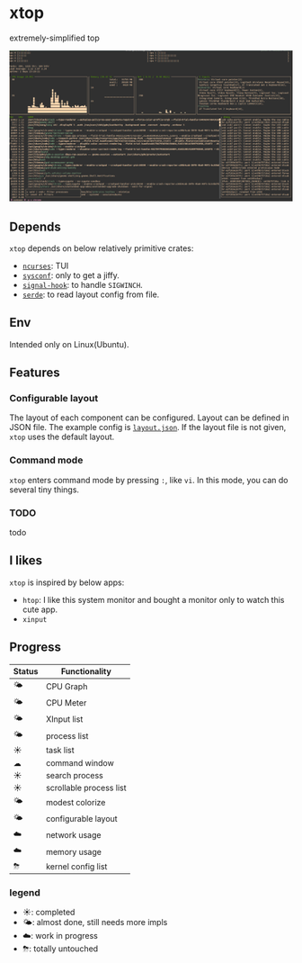 # xtop 

extremely-simplified top

![log7](./images/log7.png)


## Depends

`xtop` depends on below relatively primitive crates:
- [`ncurses`](https://github.com/jeaye/ncurses-rs): TUI
- [`sysconf`](https://github.com/zerocostgoods/sysconf.rs): only to get a jiffy.
- [`signal-hook`](https://github.com/vorner/signal-hook): to handle `SIGWINCH`.
- [`serde`](https://github.com/serde-rs/serde): to read layout config from file.

## Env

Intended only on Linux(Ubuntu).

## Features

### Configurable layout

The layout of each component can be configured. Layout can be defined in JSON file. The example config is [`layout.json`](./layout.json). If the layout file is not given, `xtop` uses the default layout.

### Command mode
`xtop` enters command mode by pressing `:`, like `vi`. In this mode, you can do several tiny things.

### TODO
todo


## I likes
`xtop` is inspired by below apps:

- `htop`: I like this system monitor and bought a monitor only to watch this cute app.
- `xinput`

  


## Progress

| Status | Functionality |
| ------------- | ------------- |
| 🌤 | CPU Graph |
| 🌤 | CPU Meter |
| 🌤 | XInput list |
| 🌤 | process list |
| ☀ | task list |
| ☁ | command window |
| ☀ | search process |
| ☀ | scrollable process list |
| 🌤 | modest colorize |
| 🌤 | configurable layout |
| ☁️ | network usage |
| ☁️ | memory usage |
| ⛈ | kernel config list |


### legend

- ☀️: completed
- 🌤: almost done, still needs more impls 
- ☁️: work in progress
- ⛈: totally untouched
